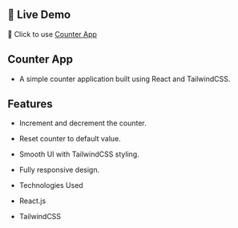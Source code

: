 ## 🚀 Live Demo
🔗 Click to use [Counter App]( https://react-assignment-beige.vercel.app/ )

## Counter App

- A simple counter application built using React and TailwindCSS.

## Features

- Increment and decrement the counter.

- Reset counter to default value.

- Smooth UI with TailwindCSS styling.

- Fully responsive design.

- Technologies Used

- React.js

- TailwindCSS
